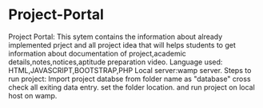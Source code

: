 # Project-Portal
Project Portal:
This sytem contains the  information about already implemented prject and all project idea that will helps students to get information about
documentation of project,academic details,notes,notices,aptitude preparation video.
Language used: HTML,JAVASCRIPT,BOOTSTRAP,PHP
Local server:wamp server.
Steps to run project:
Import project databse from folder name as "database"
cross check all exiting data entry.
set the folder location.
and run project on local host on wamp.
